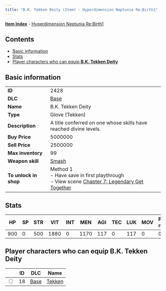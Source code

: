 ```yaml
---
title: "B.K. Tekken Deity (Item) - Hyperdimension Neptunia Re;Birth1"
---
```


[**Item Index**](/neptunia/rb1/item/index.html) - [Hyperdimension Neptunia Re;Birth1](/neptunia/rb1)

## Contents

- [Basic information](#basic-information)
- [Stats](#stats)
- [Player characters who can equip **B.K. Tekken Deity**](#player-characters-who-can-equip-bk-tekken-deity)

## Basic information

|   |   |
| -- | -- |
| **ID** | 2428 |
| **DLC** | [Base](/neptunia/rb1/dlc/1-base.html) |
| **Name** | B.K. Tekken Deity |
| **Type** | Glove (Tekken) |
| **Description** | A title conferred on one whose skills have reached divine levels. |
| **Buy Price** | 5000000 |
| **Sell Price** | 2500000 |
| **Max inventory** | 99 |
| **Weapon skill** | [Smash](/neptunia/rb1/skill/1-2902-smash.html) |
| **To unlock in shop** | Method 1<br />- Have save in first playthrough<br />- View scene [Chapter 7: Legendary Get Together](/neptunia/rb1/scene/1-726-chapter-7-legendary-get-together.html) |


## Stats

| HP | SP | STR | VIT | INT | MEN | AGI | TEC | LUK | MOV | Fire res. | Ice res. | Wind res. | Lightning res. |
| -- | -- | --- | --- | --- | --- | --- | --- | --- | --- | --------- | -------- | --------- | -------------- |
| 900 | 0 | 500 | 1880 | 0 | 1170 | 117 | 0 | 117 | 0 | 0 | 0 | 0 | 0 |


## Player characters who can equip **B.K. Tekken Deity**

|    | ID | DLC | Name |
| -- | -- | --- | ---- |
| <input type="checkbox" id="rb1-player-1-18" class="trackbox" /> | 18 | [Base](/neptunia/rb1/dlc/1-base.html) | [Tekken](/neptunia/rb1/player/1-18-tekken.html) |
